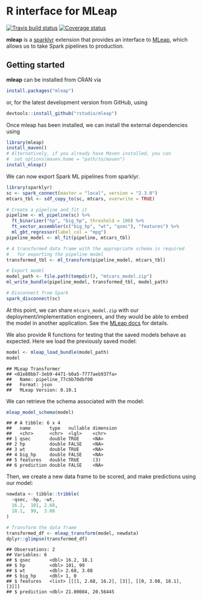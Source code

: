 R interface for MLeap
================

[![Travis build
status](https://travis-ci.org/rstudio/mleap.svg?branch=master)](https://travis-ci.org/rstudio/mleap)
[![Coverage
status](https://codecov.io/gh/rstudio/mleap/branch/master/graph/badge.svg)](https://codecov.io/github/rstudio/mleap?branch=master)

**mleap** is a [sparklyr](http://spark.rstudio.com/) extension that
provides an interface to [MLeap](https://github.com/combust/mleap),
which allows us to take Spark pipelines to production.

## Getting started

**mleap** can be installed from CRAN via

``` r
install.packages("mleap")
```

or, for the latest development version from GitHub, using

``` r
devtools::install_github("rstudio/mleap")
```

Once mleap has been installed, we can install the external dependencies
using

``` r
library(mleap)
install_maven()
# Alternatively, if you already have Maven installed, you can 
#  set options(maven.home = "path/to/maven")
install_mleap()
```

We can now export Spark ML pipelines from sparklyr.

``` r
library(sparklyr)
sc <- spark_connect(master = "local", version = "2.3.0")
mtcars_tbl <- sdf_copy_to(sc, mtcars, overwrite = TRUE)

# Create a pipeline and fit it
pipeline <- ml_pipeline(sc) %>%
  ft_binarizer("hp", "big_hp", threshold = 100) %>%
  ft_vector_assembler(c("big_hp", "wt", "qsec"), "features") %>%
  ml_gbt_regressor(label_col = "mpg")
pipeline_model <- ml_fit(pipeline, mtcars_tbl)

# A transformed data frame with the appropriate schema is required
#   for exporting the pipeline model
transformed_tbl <- ml_transform(pipeline_model, mtcars_tbl)

# Export model
model_path <- file.path(tempdir(), "mtcars_model.zip")
ml_write_bundle(pipeline_model, transformed_tbl, model_path)

# Disconnect from Spark
spark_disconnect(sc)
```

At this point, we can share `mtcars_model.zip` with our
deployment/implementation engineers, and they would be able to embed the
model in another application. See the [MLeap
docs](http://mleap-docs.combust.ml/) for details.

We also provide R functions for testing that the saved models behave as
expected. Here we load the previously saved model:

``` r
model <- mleap_load_bundle(model_path)
model
```

    ## MLeap Transformer
    ## <01e80bb7-3eb9-4471-b0a5-7777aeb937fa> 
    ##   Name: pipeline_77cbb70dbf00 
    ##   Format: json 
    ##   MLeap Version: 0.10.1

We can retrieve the schema associated with the model:

``` r
mleap_model_schema(model)
```

    ## # A tibble: 6 x 4
    ##   name       type   nullable dimension
    ##   <chr>      <chr>  <lgl>    <chr>    
    ## 1 qsec       double TRUE     <NA>     
    ## 2 hp         double FALSE    <NA>     
    ## 3 wt         double TRUE     <NA>     
    ## 4 big_hp     double FALSE    <NA>     
    ## 5 features   double TRUE     (3)      
    ## 6 prediction double FALSE    <NA>

Then, we create a new data frame to be scored, and make predictions
using our model:

``` r
newdata <- tibble::tribble(
  ~qsec, ~hp, ~wt,
  16.2,  101, 2.68,
  18.1,  99,  3.08
)

# Transform the data frame
transformed_df <- mleap_transform(model, newdata)
dplyr::glimpse(transformed_df)
```

    ## Observations: 2
    ## Variables: 6
    ## $ qsec       <dbl> 16.2, 18.1
    ## $ hp         <dbl> 101, 99
    ## $ wt         <dbl> 2.68, 3.08
    ## $ big_hp     <dbl> 1, 0
    ## $ features   <list> [[[1, 2.68, 16.2], [3]], [[0, 3.08, 18.1], [3]]]
    ## $ prediction <dbl> 21.00084, 20.56445
